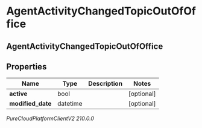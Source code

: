 # AgentActivityChangedTopicOutOfOffice

## AgentActivityChangedTopicOutOfOffice

## Properties

|Name | Type | Description | Notes|
|------------ | ------------- | ------------- | -------------|
| **active** | bool |  | [optional] |
| **modified_date** | datetime |  | [optional] |



_PureCloudPlatformClientV2 210.0.0_
